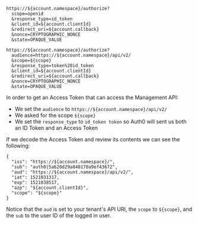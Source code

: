 <code-block>
  <code-block-tab data-title="Legacy (ID Token)">

  ```text
  https://${account.namespace}/authorize?
    scope=openid
    &response_type=id_token
    &client_id=${account.clientId}
    &redirect_uri=${account.callback}
    &nonce=CRYPTOGRAPHIC_NONCE
    &state=OPAQUE_VALUE
  ```

  </code-block-tab>
  <code-block-tab data-title="Current (Access Token)">

  ```text
  https://${account.namespace}/authorize?
    audience=https://${account.namespace}/api/v2/
    &scope=${scope}
    &response_type=token%20id_token
    &client_id=${account.clientId}
    &redirect_uri=${account.callback}
    &nonce=CRYPTOGRAPHIC_NONCE
    &state=OPAQUE_VALUE
  ```

  </code-block-tab>
</code-block>

In order to get an Access Token that can access the Management API:
- We set the `audience` to `https://${account.namespace}/api/v2/`
- We asked for the scope `${scope}`
- We set the `response_type` to `id_token token` so Auth0 will sent us both an ID Token and an Access Token

If we decode the Access Token and review its contents we can see the following:

```text
{
  "iss": "https://${account.namespace}/",
  "sub": "auth0|5a620d29a840170a9ef43672",
  "aud": "https://${account.namespace}/api/v2/",
  "iat": 1521031317,
  "exp": 1521038517,
  "azp": "${account.clientId}",
  "scope": "${scope}"
}
```

Notice that the `aud` is set to your tenant's API URI, the `scope` to `${scope}`, and the `sub` to the user ID of the logged in user.